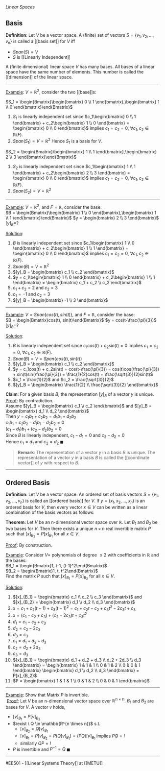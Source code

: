 ###### Linear Spaces ######
## Basis ##

**Definition**: Let $V$ be a vector space. A (finite) set of vectors $S=\{v_1, v_2, \dots, v_n\}$ is called a [[basis set]] for $V$ iff

   *  $Span(S)=V$
   * $S$ is [[Linearly Independent]]

A (finite dimensional) linear space $V$ has many bases. All bases of a linear space have the same number of elements. This number is called the [[dimension]] of the linear space.

------------------------------------------------------------------------------------------
<ins>Example</ins>: $V = \mathbb{R}^2$, consider the two [[base]]s:

$S_1 = \begin{Bmatrix}\begin{bmatrix} 0 \\ 1 \end{bmatrix},\begin{bmatrix} 1 \\ 0 \end{bmatrix}\end{Bmatrix}$

1. $S_1$ is linearly independent set since $c_1\begin{bmatrix} 0 \\ 1 \end{bmatrix} + c_2\begin{bmatrix} 1 \\ 0 \end{bmatrix} = \begin{bmatrix} 0 \\ 0 \end{bmatrix}$ implies $c_1 = c_2 = 0$,   $\forall c_1 , c_2 \in \mathbb{R}(F)$.
2. $Span(S_1) = V = \mathbb{R}^2$
Hence $S_1$ is a basis for $V$.

$S_2 = \begin{Bmatrix}\begin{bmatrix} 1 \\ 1 \end{bmatrix},\begin{bmatrix} 2 \\ 3 \end{bmatrix}\end{Bmatrix}$

1. $S_2$ is linearly independent set since $c_1\begin{bmatrix} 1 \\ 1 \end{bmatrix} + c_2\begin{bmatrix} 2 \\ 3 \end{bmatrix} = \begin{bmatrix} 0 \\ 0 \end{bmatrix}$ implies $c_1 = c_2 = 0$,   $\forall c_1 , c_2 \in \mathbb{R}(F)$.
2. $Span(S_2) = V = \mathbb{R}^2$
   
------------------------------------------------------------------------------------------
<ins>Example</ins>: $V = \mathbb{R}^2$, and $F = \mathbb{R}$, consider the base:  
$B = \begin{Bmatrix}\begin{bmatrix} 1 \\ 0 \end{bmatrix},\begin{bmatrix} 1 \\ 1 \end{bmatrix}\end{Bmatrix}$  $y = \begin{bmatrix} 2 \\ 3 \end{bmatrix}$ $[y]_B$=?

<ins>Solution</ins>:  
1. $B$ is linearly independent set since $c_1\begin{bmatrix} 1 \\ 0 \end{bmatrix} + c_2\begin{bmatrix} 1 \\ 1 \end{bmatrix} = \begin{bmatrix} 0 \\ 0 \end{bmatrix}$ implies $c_1 = c_2 = 0$,   $\forall c_1 , c_2 \in \mathbb{R}(F)$.  
2. $Span(B) = V = \mathbb{R}^2$  
3. $[y]_B = \begin{bmatrix} c_1 \\ c_2 \end{bmatrix}$  
4. $y = c_1\begin{bmatrix} 1 \\ 0 \end{bmatrix} + c_2\begin{bmatrix} 1 \\ 1 \end{bmatrix} = \begin{bmatrix} c_1 + c_2 \\ c_2 \end{bmatrix}$  
5. $c_1 + c_2 = 2$ and $c_2 = 3$  
6. $c_1 = -1$ and $c_2 = 3$  
7. $[y]_B = \begin{bmatrix} -1 \\ 3 \end{bmatrix}$

------------------------------------------------------------------------------------------
<ins>Example</ins>: $V = Span\{cos(t), sin(t)\}$, and $F = \mathbb{R}$, consider the base:  
$B = \begin{Bmatrix}cos(t), sin(t)\end{Bmatrix}$  $y = cos(t-\frac{\pi}{3})$ $[y]_B$=?

<ins>Solution</ins>:

1. $B$ is linearly independent set since $c_1cos(t) + c_2sin(t) = 0$ implies $c_1 = c_2 = 0$,   $\forall c_1 , c_2 \in \mathbb{R}(F)$.  
2. $Span(B) = V = Span\{cos(t), sin(t)\}$  
3. $[y]_B = \begin{bmatrix} c_1 \\ c_2 \end{bmatrix}$
4. $y = c_1cos(t) + c_2sin(t) = cos(t-\frac{\pi}{3}) = cos(t)cos(\frac{\pi}{3}) + sin(t)sin(\frac{\pi}{3}) = \frac{1}{2}cos(t) + \frac{\sqrt{3}}{2}sin(t)$     
5. $c_1 = \frac{1}{2}$ and $c_2 = \frac{\sqrt{3}}{2}$ 
6. $[y]_B = \begin{bmatrix} \frac{1}{2} \\ \frac{\sqrt{3}}{2} \end{bmatrix}$  


**Claim**: For a given basis $B$, the representation $[y]_B$ of a vector $y$ is unique.  
   <ins>Proof</ins>: By contradiction.  
   Assume $[y]_B = \begin{bmatrix} c_1 \\ c_2 \end{bmatrix}$ and $[y]_B = \begin{bmatrix} d_1 \\ d_2 \end{bmatrix}$  
   Then $y = c_1b_1 + c_2b_2 = d_1b_1 + d_2b_2$  
   $c_1b_1 + c_2b_2 - d_1b_1 - d_2b_2 = 0$  
   $(c_1 - d_1)b_1 + (c_2 - d_2)b_2 = 0$  
   Since $B$ is linearly independent, $c_1 - d_1 = 0$ and $c_2 - d_2 = 0$  
   Hence $c_1 = d_1$ and $c_2 = d_2$  $\blacksquare$

> **Remark**: The representation of a vector $y$ in a basis $B$ is unique. The representation of a vector $y$ in a basis $B$ is called the [[coordinate vector]] of $y$ with respect to $B$.

------------------------------------------------------------------------------------------
## Ordered Basis ##

**Definition**: Let $V$ be a vector space. An ordered set of basis vectors $S=\{v_1, v_2, \dots, v_n\}$ is called an [[ordered basis]] for $V$.
If $y = (x_1,x_2,...,x_n)$ is an ordered basis for $V$, then every vector $x \in V$ can be written as a linear combination of the basis vectors as follows:


**Theorem:** Let $V$ be an n-dimensional vector space over $\mathbb{R}$. Let $B_1$ and $B_2$ be two bases for $V$. Then there exists a unique $n \times n$ real invertible matrix $P$ such that $[x]_{B_2} = P[x]_{B_1}$ for all $x \in V$.

<ins>Proof</ins>: By construction.



<ins>Example</ins>: Consider $V =$ polynomials of degree $\leq 2$ with coefficients in $\mathbb{R}$ and the bases:  
$B_1 = \begin{Bmatrix}1, t-1, (t-1)^2\end{Bmatrix}$  
$B_2 = \begin{Bmatrix}1, t, t^2\end{Bmatrix}$  
Find the matrix $P$ such that $[x]_{B_1} = P[x]_{B_2}$ for all $x \in V$.

<ins>Solution</ins>:  
1. $[x]_{B_1} = \begin{bmatrix} c_1 \\ c_2 \\ c_3 \end{bmatrix}$ and $[x]_{B_2} = \begin{bmatrix} d_1 \\ d_2 \\ d_3 \end{bmatrix}$  
2. $x = c_1 + c_2(t-1) + c_3(t-1)^2 = c_1 + c_2t - c_2 + c_3t^2 - 2c_3t + c_3$  
3. $x = (c_1 - c_2 + c_3) + (c_2 - 2c_3)t + c_3t^2$  
4. $d_1 = c_1 - c_2 + c_3$  
5. $d_2 = c_2 - 2c_3$  
6. $d_3 = c_3$  
7. $c_1 = d_1 + d_2 + d_3$  
8. $c_2 = d_2 + 2d_3$  
9. $c_3 = d_3$  
10. $[x]_{B_1} = \begin{bmatrix} d_1 + d_2 + d_3 \\ d_2 + 2d_3 \\ d_3 \end{bmatrix} = \begin{bmatrix} 1 & 1 & 1 \\ 0 & 1 & 2 \\ 0 & 0 & 1 \end{bmatrix} \begin{bmatrix} d_1 \\ d_2 \\ d_3 \end{bmatrix} = P[x]_{B_2}$  
11. $P = \begin{bmatrix} 1 & 1 & 1 \\ 0 & 1 & 2 \\ 0 & 0 & 1 \end{bmatrix}$ 


------------------------------------------------------------------------------------------
<ins>Example</ins>: Show that Matrix $P$ is invertible.  
$~$<ins>Proof</ins>: Let $V$ be an n-dimensional vector space over $\mathbb{R^{n\times n}}$. $B_1$ and $B_2$ are bases for $V$. A vector $v$ holds,  
- $[v]_{B_1} = P[v]_{B_2}$
- $\exist \ Q \in \mathbb{R^{n \times n}}$ s.t.
   - $[v]_{B_2} = Q[v]_{B_1}$
   - $[v]_{B_1} = P[v]_{B_2} = P(Q[v]_{B_1}) = (PQ)[v]_{B_1}$ implies $PQ = I$
   - similarly $QP = I$
- $P$ is invertible and $P^{-1} = Q$  $\blacksquare$

------------------------------------------------------------------------------------------
#EE501 - [[Linear Systems Theory]] at [[METU]]